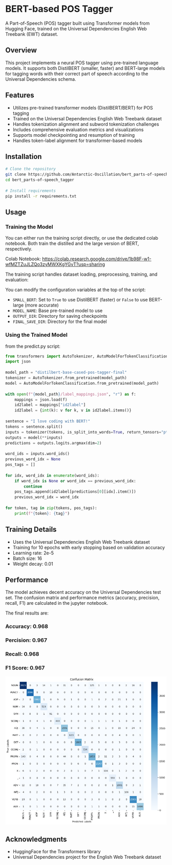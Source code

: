# BERT-based POS Tagger

A Part-of-Speech (POS) tagger built using Transformer models from Hugging Face, trained on the Universal Dependencies English Web Treebank (EWT) dataset.

## Overview

This project implements a neural POS tagger using pre-trained language models. It supports both DistilBERT (smaller, faster) and BERT-large models for tagging words with their correct part of speech according to the Universal Dependencies schema.

## Features

- Utilizes pre-trained transformer models (DistilBERT/BERT) for POS tagging
- Trained on the Universal Dependencies English Web Treebank dataset
- Handles tokenization alignment and subword tokenization challenges
- Includes comprehensive evaluation metrics and visualizations
- Supports model checkpointing and resumption of training
- Handles token-label alignment for transformer-based models

## Installation

```bash
# Clone the repository
git clone https://github.com/Antarctic-Oscillation/bert_parts-of-speech_tagger.git
cd bert_parts-of-speech_tagger

# Install requirements
pip install -r requirements.txt
```


## Usage

### Training the Model

You can either run the training script directly, or use the dedicated colab notebook. Both train the distilled and the large version of BERT, respectively.

Colab Notebook: https://colab.research.google.com/drive/1b98F-w1-wfMZTZuJLZQo3zyMWXKgYGvT?usp=sharing

The training script handles dataset loading, preprocessing, training, and evaluation:

You can modify the configuration variables at the top of the script:
- `SMALL_BERT`: Set to `True` to use DistilBERT (faster) or `False` to use BERT-large (more accurate)
- `MODEL_NAME`: Base pre-trained model to use
- `OUTPUT_DIR`: Directory for saving checkpoints
- `FINAL_SAVE_DIR`: Directory for the final model

### Using the Trained Model

from the predict.py script:
```python
from transformers import AutoTokenizer, AutoModelForTokenClassification
import json

model_path = "distilbert-base-cased-pos-tagger-final"
tokenizer = AutoTokenizer.from_pretrained(model_path)
model = AutoModelForTokenClassification.from_pretrained(model_path)

with open(f"{model_path}/label_mappings.json", "r") as f:
    mappings = json.load(f)
    id2label = mappings["id2label"]
    id2label = {int(k): v for k, v in id2label.items()}

sentence = "I love coding with BERT!"
tokens = sentence.split()
inputs = tokenizer(tokens, is_split_into_words=True, return_tensors="pt")
outputs = model(**inputs)
predictions = outputs.logits.argmax(dim=2)

word_ids = inputs.word_ids()
previous_word_idx = None
pos_tags = []

for idx, word_idx in enumerate(word_ids):
    if word_idx is None or word_idx == previous_word_idx:
        continue
    pos_tags.append(id2label[predictions[0][idx].item()])
    previous_word_idx = word_idx

for token, tag in zip(tokens, pos_tags):
    print(f"{token}: {tag}")
```

## Training Details

- Uses the Universal Dependencies English Web Treebank dataset
- Training for 10 epochs with early stopping based on validation accuracy
- Learning rate: 2e-5
- Batch size: 16
- Weight decay: 0.01

## Performance

The model achieves decent accuracy on the Universal Dependencies test set. The confusion matrix and performance metrics (accuracy, precision, recall, F1) are calculated in the jupyter notebook.

The final results are:
### Accuracy: 0.968
### Percision: 0.967
### Recall: 0.968
### F1 Score: 0.967

![confusion matrix](images/confusion_matrix.png)


## Acknowledgments

- HuggingFace for the Transformers library
- Universal Dependencies project for the English Web Treebank dataset
